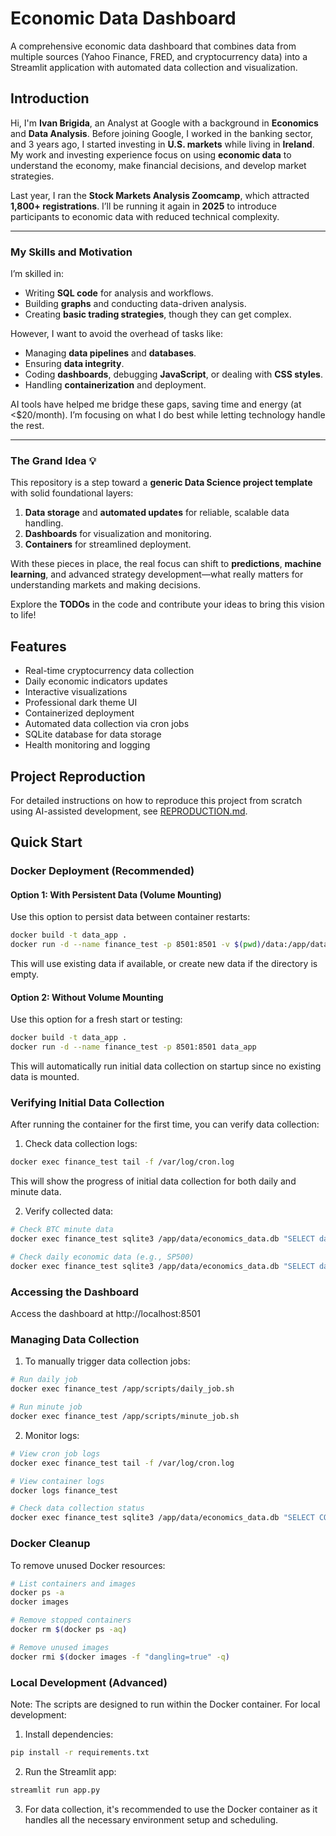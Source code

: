 # Economic Data Dashboard

A comprehensive economic data dashboard that combines data from multiple sources (Yahoo Finance, FRED, and cryptocurrency data) into a Streamlit application with automated data collection and visualization.

## Introduction

Hi, I'm **Ivan Brigida**, an Analyst at Google with a background in **Economics** and **Data Analysis**. Before joining Google, I worked in the banking sector, and 3 years ago, I started investing in **U.S. markets** while living in **Ireland**. My work and investing experience focus on using **economic data** to understand the economy, make financial decisions, and develop market strategies.

Last year, I ran the **Stock Markets Analysis Zoomcamp**, which attracted **1,800+ registrations**. I’ll be running it again in **2025** to introduce participants to economic data with reduced technical complexity.

---

### My Skills and Motivation

I’m skilled in:
- Writing **SQL code** for analysis and workflows.
- Building **graphs** and conducting data-driven analysis.
- Creating **basic trading strategies**, though they can get complex.

However, I want to avoid the overhead of tasks like:
- Managing **data pipelines** and **databases**.
- Ensuring **data integrity**.
- Coding **dashboards**, debugging **JavaScript**, or dealing with **CSS styles**.
- Handling **containerization** and deployment.

AI tools have helped me bridge these gaps, saving time and energy (at <$20/month). I’m focusing on what I do best while letting technology handle the rest.

---

### The Grand Idea 💡

This repository is a step toward a **generic Data Science project template** with solid foundational layers:
1. **Data storage** and **automated updates** for reliable, scalable data handling.
2. **Dashboards** for visualization and monitoring.
3. **Containers** for streamlined deployment.

With these pieces in place, the real focus can shift to **predictions**, **machine learning**, and advanced strategy development—what really matters for understanding markets and making decisions.

Explore the **TODOs** in the code and contribute your ideas to bring this vision to life!

## Features
- Real-time cryptocurrency data collection
- Daily economic indicators updates
- Interactive visualizations
- Professional dark theme UI
- Containerized deployment
- Automated data collection via cron jobs
- SQLite database for data storage
- Health monitoring and logging

## Project Reproduction
For detailed instructions on how to reproduce this project from scratch using AI-assisted development, see [REPRODUCTION.md](REPRODUCTION.md).

## Quick Start

### Docker Deployment (Recommended)

#### Option 1: With Persistent Data (Volume Mounting)
Use this option to persist data between container restarts:
```bash
docker build -t data_app .
docker run -d --name finance_test -p 8501:8501 -v $(pwd)/data:/app/data data_app
```
This will use existing data if available, or create new data if the directory is empty.

#### Option 2: Without Volume Mounting
Use this option for a fresh start or testing:
```bash
docker build -t data_app .
docker run -d --name finance_test -p 8501:8501 data_app
```
This will automatically run initial data collection on startup since no existing data is mounted.

### Verifying Initial Data Collection
After running the container for the first time, you can verify data collection:

1. Check data collection logs:
```bash
docker exec finance_test tail -f /var/log/cron.log
```
This will show the progress of initial data collection for both daily and minute data.

2. Verify collected data:
```bash
# Check BTC minute data
docker exec finance_test sqlite3 /app/data/economics_data.db "SELECT datetime, close, volume FROM btc_minute ORDER BY datetime DESC LIMIT 5;"

# Check daily economic data (e.g., SP500)
docker exec finance_test sqlite3 /app/data/economics_data.db "SELECT date, sp500, sp500_returns_daily FROM sp500 ORDER BY date DESC LIMIT 5;"
```

### Accessing the Dashboard
Access the dashboard at http://localhost:8501

### Managing Data Collection

1. To manually trigger data collection jobs:
```bash
# Run daily job
docker exec finance_test /app/scripts/daily_job.sh

# Run minute job
docker exec finance_test /app/scripts/minute_job.sh
```

2. Monitor logs:
```bash
# View cron job logs
docker exec finance_test tail -f /var/log/cron.log

# View container logs
docker logs finance_test

# Check data collection status
docker exec finance_test sqlite3 /app/data/economics_data.db "SELECT COUNT(*) FROM btc_minute;"
```

### Docker Cleanup
To remove unused Docker resources:
```bash
# List containers and images
docker ps -a
docker images

# Remove stopped containers
docker rm $(docker ps -aq)

# Remove unused images
docker rmi $(docker images -f "dangling=true" -q)
```

### Local Development (Advanced)
Note: The scripts are designed to run within the Docker container. For local development:

1. Install dependencies:
```bash
pip install -r requirements.txt
```

2. Run the Streamlit app:
```bash
streamlit run app.py
```

3. For data collection, it's recommended to use the Docker container as it handles all the necessary environment setup and scheduling.
